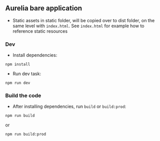 ## Aurelia bare application

  * Static assets in static folder, will be copied over to dist folder, on the same level with `index.html`. See `index.html` for example how to reference static resources
  
### Dev

  * Install dependencies:
  
  ```
  npm install
  ```

  * Run dev task:

  ```
  npm run dev
  ```

### Build the code

  * After installing dependencies, run `build` or `build:prod`:

  ```
  npm run build
  ```

  or

  ```
  npm run build:prod
  ```
    